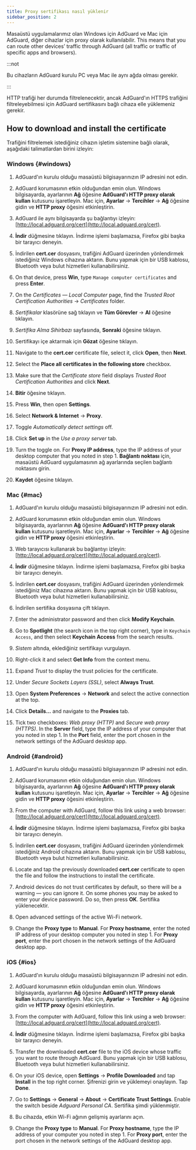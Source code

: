 ```yaml
---
title: Proxy sertifikası nasıl yüklenir
sidebar_position: 2
---
```


Masaüstü uygulamalarımız olan Windows için AdGuard ve Mac için AdGuard, diğer cihazlar için proxy olarak kullanılabilir. This means that you can route other devices’ traffic through AdGuard (all traffic or traffic of specific apps and browsers).

:::not

Bu cihazların AdGuard kurulu PC veya Mac ile aynı ağda olması gerekir.

:::

HTTP trafiği her durumda filtrelenecektir, ancak AdGuard'ın HTTPS trafiğini filtreleyebilmesi için AdGuard sertifikasını bağlı cihaza elle yüklemeniz gerekir.

## How to download and install the certificate

Trafiğini filtrelemek istediğiniz cihazın işletim sistemine bağlı olarak, aşağıdaki talimatlardan birini izleyin:

### Windows {#windows}

1. AdGuard'ın kurulu olduğu masaüstü bilgisayarınızın IP adresini not edin.

1. AdGuard korumasının etkin olduğundan emin olun. Windows bilgisayarda, ayarlarının **Ağ** öğesine **AdGuard'ı HTTP proxy olarak kullan** kutusunu işaretleyin. Mac için, **Ayarlar** → **Tercihler** → **Ağ** öğesine gidin ve **HTTP proxy** öğesini etkinleştirin.

1. AdGuard ile aynı bilgisayarda şu bağlantıyı izleyin: [http://local.adguard.org/cert](http://local.adguard.org/cert).

1. **İndir** düğmesine tıklayın. İndirme işlemi başlamazsa, Firefox gibi başka bir tarayıcı deneyin.

1. İndirilen **cert.cer** dosyasını, trafiğini AdGuard üzerinden yönlendirmek istediğiniz Windows cihazına aktarın. Bunu yapmak için bir USB kablosu, Bluetooth veya bulut hizmetleri kullanabilirsiniz.

1. On that device, press **Win**, type `Manage computer certificates` and press **Enter**.

1. On the *Certificates — Local Computer* page, find the *Trusted Root Certification Authorities* → *Certificates* folder.

1. *Sertifikalar* klasörüne sağ tıklayın ve **Tüm Görevler** → **Al** öğesine tıklayın.

1. *Sertifika Alma Sihirbazı* sayfasında, **Sonraki** öğesine tıklayın.

1. Sertifikayı içe aktarmak için **Gözat** öğesine tıklayın.

1. Navigate to the **cert.cer** certificate file, select it, click **Open**, then **Next**.

1. Select the **Place all certificates in the following store** checkbox.

1. Make sure that the *Certificate store* field displays *Trusted Root Certification Authorities* and click **Next**.

1. **Bitir** öğesine tıklayın.

1. Press **Win**, then open **Settings**.

1. Select **Network & Internet** → **Proxy**.

1. Toggle *Automatically detect settings* off.

1. Click **Set up** in the *Use a proxy server* tab.

1. Turn the toggle on. For **Proxy IP address**, type the IP address of your desktop computer that you noted in step 1. **Bağlantı noktası** için, masaüstü AdGuard uygulamasının ağ ayarlarında seçilen bağlantı noktasını girin.

1. **Kaydet** öğesine tıklayın.

### Mac {#mac}

1. AdGuard'ın kurulu olduğu masaüstü bilgisayarınızın IP adresini not edin.

1. AdGuard korumasının etkin olduğundan emin olun. Windows bilgisayarda, ayarlarının **Ağ** öğesine **AdGuard'ı HTTP proxy olarak kullan** kutusunu işaretleyin. Mac için, **Ayarlar** → **Tercihler** → **Ağ** öğesine gidin ve **HTTP proxy** öğesini etkinleştirin.

1. Web tarayıcısı kullanarak bu bağlantıyı izleyin: [http://local.adguard.org/cert](http://local.adguard.org/cert).

1. **İndir** düğmesine tıklayın. İndirme işlemi başlamazsa, Firefox gibi başka bir tarayıcı deneyin.

1. İndirilen **cert.cer** dosyasını, trafiğini AdGuard üzerinden yönlendirmek istediğiniz Mac cihazına aktarın. Bunu yapmak için bir USB kablosu, Bluetooth veya bulut hizmetleri kullanabilirsiniz.

1. İndirilen sertifika dosyasına çift tıklayın.

1. Enter the administrator password and then click **Modify Keychain**.

1. Go to **Spotlight** (the search icon in the top right corner), type in `Keychain Access`, and then select **Keychain Access** from the search results.

1. *Sistem* altında, eklediğiniz sertifikayı vurgulayın.

1. Right-click it and select **Get Info** from the context menu.

1. Expand *Trust* to display the trust policies for the certificate.

1. Under *Secure Sockets Layers (SSL)*, select **Always Trust**.

1. Open **System Preferences** → **Network** and select the active connection at the top.

1. Click **Details...** and navigate to the **Proxies** tab.

1. Tick two checkboxes: *Web proxy (HTTP)* and *Secure web proxy (HTTPS)*. In the **Server** field, type the IP address of your computer that you noted in step 1. In the **Port** field, enter the port chosen in the network settings of the AdGuard desktop app.

### Android {#android}

1. AdGuard'ın kurulu olduğu masaüstü bilgisayarınızın IP adresini not edin.

1. AdGuard korumasının etkin olduğundan emin olun. Windows bilgisayarda, ayarlarının **Ağ** öğesine **AdGuard'ı HTTP proxy olarak kullan** kutusunu işaretleyin. Mac için, **Ayarlar** → **Tercihler** → **Ağ** öğesine gidin ve **HTTP proxy** öğesini etkinleştirin.

1. From the computer with AdGuard, follow this link using a web browser: [http://local.adguard.org/cert](http://local.adguard.org/cert).

1. **İndir** düğmesine tıklayın. İndirme işlemi başlamazsa, Firefox gibi başka bir tarayıcı deneyin.

1. İndirilen **cert.cer** dosyasını, trafiğini AdGuard üzerinden yönlendirmek istediğiniz Android cihazına aktarın. Bunu yapmak için bir USB kablosu, Bluetooth veya bulut hizmetleri kullanabilirsiniz.

1. Locate and tap the previously downloaded **cert.cer** certificate to open the file and follow the instructions to install the certificate.

1. Android devices do not trust certificates by default, so there will be a warning — you can ignore it. On some phones you may be asked to enter your device password. Do so, then press **OK**. Sertifika yüklenecektir.

1. Open advanced settings of the active Wi-Fi network.

1. Change the **Proxy type** to **Manual**. For **Proxy hostname**, enter the noted IP address of your desktop computer you noted in step 1. For **Proxy port**, enter the port chosen in the network settings of the AdGuard desktop app.

### iOS {#ios}

1. AdGuard'ın kurulu olduğu masaüstü bilgisayarınızın IP adresini not edin.

1. AdGuard korumasının etkin olduğundan emin olun. Windows bilgisayarda, ayarlarının **Ağ** öğesine **AdGuard'ı HTTP proxy olarak kullan** kutusunu işaretleyin. Mac için, **Ayarlar** → **Tercihler** → **Ağ** öğesine gidin ve **HTTP proxy** öğesini etkinleştirin.

1. From the computer with AdGuard, follow this link using a web browser: [http://local.adguard.org/cert](http://local.adguard.org/cert).

1. **İndir** düğmesine tıklayın. İndirme işlemi başlamazsa, Firefox gibi başka bir tarayıcı deneyin.

1. Transfer the downloaded **cert.cer** file to the iOS device whose traffic you want to route through AdGuard. Bunu yapmak için bir USB kablosu, Bluetooth veya bulut hizmetleri kullanabilirsiniz.

1. On your iOS device, open **Settings** → **Profile Downloaded** and tap **Install** in the top right corner. Şifrenizi girin ve yüklemeyi onaylayın. Tap **Done**.

1. Go to **Settings** → **General** → **About** → **Certificate Trust Settings**. Enable the switch beside *Adguard Personal CA*. Sertifika şimdi yüklenmiştir.

1. Bu cihazda, etkin Wi-Fi ağının gelişmiş ayarlarını açın.

1. Change the **Proxy type** to **Manual**. For **Proxy hostname**, type the IP address of your computer you noted in step 1. For **Proxy port**, enter the port chosen in the network settings of the AdGuard desktop app.
